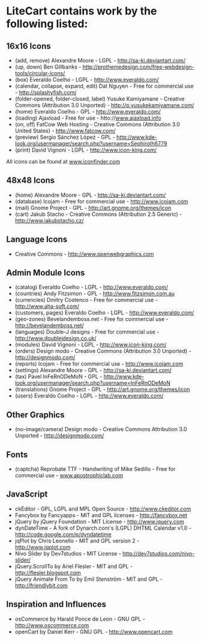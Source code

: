 LiteCart contains work by the following listed:
===============================================

16x16 Icons
-----------

* (add, remove) Alexandre Moore - LGPL - http://sa-ki.deviantart.com/
* (up, down) Ben Gillbanks - http://prothemedesign.com/free-webdesign-tools/circular-icons/
* (box) Everaldo Coelho - LGPL - http://www.everaldo.com/
* (calendar, collapse, expand, edit) Dat Nguyen - Free for commercial use - http://splashyfish.com/
* (folder-opened, folder-closed, label) Yusuke Kamiyamane - Creative Commons (Attribution 3.0 Unported)  - http://p.yusukekamiyamane.com/
* (home) Everaldo Coelho - GPL - http://www.everaldo.com/
* (loading) Ajaxload - Free for use - htto://www.ajaxload.info
* (on, off) FatCow Web Hosting - Creative Commons (Attribution 3.0 United States) - http://www.fatcow.com/
* (preview)  Sergio Sánchez López - GPL - http://www.kde-look.org/usermanager/search.php?username=Sephiroth6779
* (print) David Vignoni - LGPL - http://www.icon-king.com/

All icons can be found at www.iconfinder.com

48x48 Icons
-----------

* (home) Alexandre Moore - GPL - http://sa-ki.deviantart.com/
* (database) Icojam - Free for commercial use - http://www.icojam.com
* (mail) Gnome Project - GPL - http://art.gnome.org/themes/icon
* (cart) Jakub Stacho - Creative Commons (Attribution 2.5 Generic) - http://www.jakubstacho.cz/

Language Icons
--------------
* Creative Commons - http://www.openwebgraphics.com

Admin Module Icons
------------------
* (catalog) Everaldo Coelho - LGPL - http://www.everaldo.com/
* (countries) Andy Fitzsimon - GPL - http://www.fitzsimon.com.au
* (currencies) Dmitry Costenco - Free for commercial use - http://www.aha-soft.com/
* (customers, pages) Everaldo Coelho - LGPL - http://www.everaldo.com/
* (geo-zones) Bevelandemboss.net - Free for commercial use - http://bevelandemboss.net/
* (languages) Double-J designs - Free for commercial use - http://www.doublejdesign.co.uk/
* (modules) David Vignoni - LGPL - http://www.icon-king.com/
* (orders) Design modo - Creative Commons (Attribution 3.0 Unported) - http://designmodo.com/
* (reports) Icojam - Free for commercial use - http://www.icojam.com
* (settings) Alexandre Moore - GPL - http://sa-ki.deviantart.com/
* (tax) Pavel InFeRnODeMoN - GPL - http://www.kde-look.org/usermanager/search.php?username=InFeRnODeMoN
* (translations) Gnome Project - GPL - http://art.gnome.org/themes/icon
* (users) Everaldo Coelho - LGPL - http://www.everaldo.com/

Other Graphics
--------------
* (no-image/camera) Design modo - Creative Commons Attribution 3.0 Unported - http://designmodo.com/

Fonts
-----
* (captcha) Reprobate TTF - Handwriting of Mike Sedillo - Free for commercial use - www.apostrophiclab.com

JavaScript
----------
* ckEditor - GPL, LGPL and MPL Open Source - http://www.ckeditor.com
* Fancybox by Fancyapps - MIT and GPL licenses - http://fancybox.net
* jQuery by jQuery Foundation - MIT License - http://www.jquery.com
* dynDateTime - A fork of Dynarch.com's (LGPL) DHTML Calendar v1.0 - http://code.google.com/p/dyndatetime
* jqPlot by Chris Leonello - MIT and GPL version 2 - http://www.jqplot.com
* Nivo Slider by Dev7studios - MIT License - http://dev7studios.com/nivo-slider/
* jQuery.ScrollTo by Ariel Flesler - MIT and GPL - http://flesler.blogspot.com
* jQuery Animate From To by Emil Stenström - MIT and GPL - http://friendlybit.com

Inspiration and Influences
-----------
* osCommerce by Harald Ponce de Leon - GNU GPL - http://www.oscommerce.com
* openCart by Daniel Kerr - GNU GPL - http://www.opencart.com

